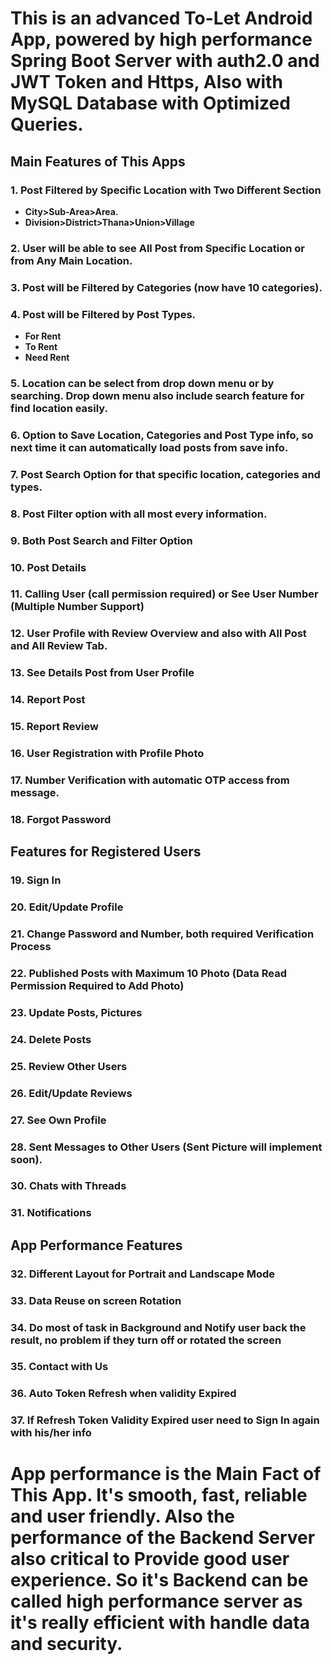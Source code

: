 # This is an advanced To-Let Android App, powered by high performance Spring Boot Server with auth2.0 and JWT Token and Https, Also with MySQL Database with Optimized Queries. 
## Main Features of This Apps
### 1. Post Filtered by Specific Location with Two Different Section
* **City>Sub-Area>Area.**
* **Division>District>Thana>Union>Village**
### 2. User will be able to see All Post from Specific Location or from Any Main Location.
### 3. Post will be Filtered by Categories (now have 10 categories). 
### 4. Post will be Filtered by Post Types.
* **For Rent**
* **To Rent**
* **Need Rent**
### 5. Location can be select from drop down menu or by searching. Drop down menu also include search feature for find location easily.
### 6. Option to Save Location, Categories and Post Type info, so next time it can automatically load posts from save info.
### 7. Post Search Option for that specific location, categories and types.
### 8. Post Filter option with all most every information.
### 9. Both Post Search and Filter Option
### 10. Post Details
### 11. Calling User (call permission required) or See User Number (Multiple Number Support)
### 12. User Profile with Review Overview and also with All Post and All Review Tab.
### 13. See Details Post from User Profile
### 14. Report Post
### 15. Report Review
### 16. User Registration with Profile Photo
### 17. Number Verification with automatic OTP access from message.
### 18. Forgot Password

## Features for Registered Users
### 19. Sign In
### 20. Edit/Update Profile
### 21. Change Password and Number, both required Verification Process
### 22. Published Posts with Maximum 10 Photo (Data Read Permission Required to Add Photo)
### 23. Update Posts, Pictures
### 24. Delete Posts
### 25. Review Other Users
### 26. Edit/Update Reviews
### 27. See Own Profile
### 28. Sent Messages to Other Users (Sent Picture will implement soon).
### 30. Chats with Threads
### 31. Notifications

## App Performance Features
### 32. Different Layout for Portrait and Landscape Mode
### 33. Data Reuse on screen Rotation
### 34. Do most of task in Background and Notify user back the result, no problem if they turn off or rotated the screen
### 35. Contact with Us
### 36. Auto Token Refresh when validity Expired
### 37. If Refresh Token Validity Expired user need to Sign In again with his/her info

# App performance is the Main Fact of This App. It's smooth, fast, reliable and user friendly. Also the performance of the Backend Server also critical to Provide good user experience. So it's Backend can be called high performance server as it's really efficient with handle data and security. 
